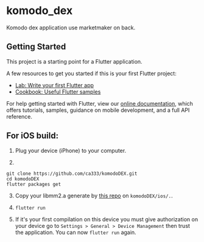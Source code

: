 # komodo_dex

Komodo dex application use marketmaker on back.

## Getting Started

This project is a starting point for a Flutter application.

A few resources to get you started if this is your first Flutter project:

- [Lab: Write your first Flutter app](https://flutter.io/docs/get-started/codelab)
- [Cookbook: Useful Flutter samples](https://flutter.io/docs/cookbook)

For help getting started with Flutter, view our 
[online documentation](https://flutter.io/docs), which offers tutorials, 
samples, guidance on mobile development, and a full API reference.

## For iOS build:

1. Plug your device (iPhone) to your computer.

2. 
```
git clone https://github.com/ca333/komodoDEX.git
cd komodoDEX 
flutter packages get
```
3. Copy your libmm2.a generate by [this repo](https://gitlab.com/artemciy/mm2tester?nav_source=navbar) on `komodoDEX/ios/.`.

4. `flutter run`

5. If it's your first compilation on this device you must give authorization on your device go to `Settings > General > Device Management` then trust the application. You can now `flutter run` again.
